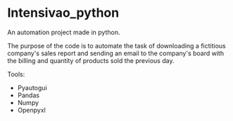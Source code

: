 # Intensivao_python
 An automation project made in python.

The purpose of the code is to automate the task of downloading a fictitious company's sales report and sending an email to the company's board with the billing and quantity of products sold the previous day.

Tools:
- Pyautogui
- Pandas
- Numpy
- Openpyxl
